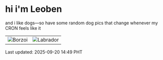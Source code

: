# hi i'm Leoben

and i like dogs—so have some random dog pics that change whenever my CRON feels like it

|  |  |
|--------|----------|
| ![Borzoi](https://random-dog-vercel.vercel.app/api/random-borzoi?v=1758350966) | ![Labrador](https://random-dog-vercel.vercel.app/api/random-labrador?v=1758350966) |

Last updated: 2025-09-20 14:49 PHT
